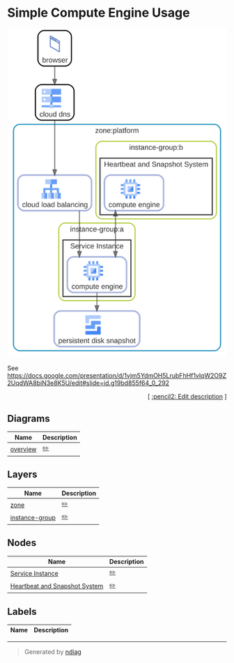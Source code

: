 # Simple Compute Engine Usage

![diagram](diagram-overview.svg)

See https://docs.google.com/presentation/d/1vjm5YdmOH5LrubFhHf1vlqW2O9Z2UqdWA8biN3e8K5U/edit#slide=id.g19bd855f64_0_292


<p align="right">
  [ <a href="../input/ndiag.descriptions/_index.md">:pencil2: Edit description</a> ]
<p>


## Diagrams

| Name | Description |
| --- | --- |
| [overview](diagram-overview.md) | <a href="../input/ndiag.descriptions/_diagram-overview.md">:pencil2:</a> |


## Layers

| Name | Description |
| --- | --- |
| [zone](layer-zone.md) | <a href="../input/ndiag.descriptions/_layer-zone.md">:pencil2:</a> |
| [instance-group](layer-instance-group.md) | <a href="../input/ndiag.descriptions/_layer-instance-group.md">:pencil2:</a> |

## Nodes

| Name | Description |
| --- | --- |
| [Service Instance](node-service_instance.md) | <a href="../input/ndiag.descriptions/_node-service_instance.md">:pencil2:</a> |
| [Heartbeat and Snapshot System](node-heartbeat_and_snapshot_system.md) | <a href="../input/ndiag.descriptions/_node-heartbeat_and_snapshot_system.md">:pencil2:</a> |


## Labels

| Name | Description |
| --- | --- |

---

> Generated by [ndiag](https://github.com/k1LoW/ndiag)

